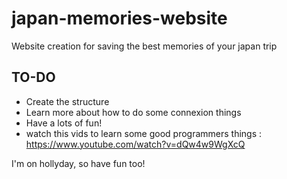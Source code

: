 # japan-memories-website
Website creation for saving the best memories of your japan trip

TO-DO
---------
- Create the structure
- Learn more about how to do some connexion things
- Have a lots of fun!
- watch this vids to learn some good programmers things : https://www.youtube.com/watch?v=dQw4w9WgXcQ

I'm on hollyday, so have fun too!
